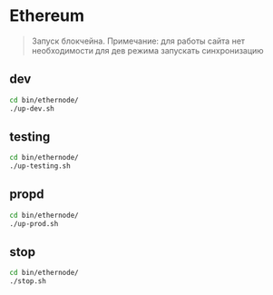 # Ethereum
> Запуск блокчейна. Примечание: для работы сайта нет необходимости для дев режима запускать синхронизацию

## dev
```bash
cd bin/ethernode/
./up-dev.sh
```
## testing
```bash
cd bin/ethernode/
./up-testing.sh
```
## propd
```bash
cd bin/ethernode/
./up-prod.sh
```

## stop
```bash
cd bin/ethernode/
./stop.sh
```
